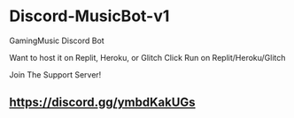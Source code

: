 # Discord-MusicBot-v1
GamingMusic Discord Bot

Want to host it on Replit, Heroku, or Glitch Click Run on Replit/Heroku/Glitch



Join The Support Server! 
## https://discord.gg/ymbdKakUGs
